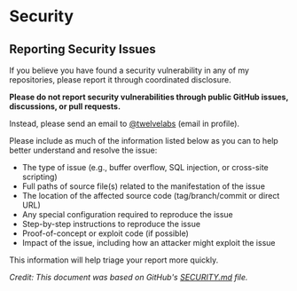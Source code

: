 # Security

## Reporting Security Issues

If you believe you have found a security vulnerability in any of my repositories, please report it through coordinated disclosure.

**Please do not report security vulnerabilities through public GitHub issues, discussions, or pull requests.**

Instead, please send an email to [@twelvelabs](https://github.com/twelvelabs) (email in profile).

Please include as much of the information listed below as you can to help better understand and resolve the issue:

* The type of issue (e.g., buffer overflow, SQL injection, or cross-site scripting)
* Full paths of source file(s) related to the manifestation of the issue
* The location of the affected source code (tag/branch/commit or direct URL)
* Any special configuration required to reproduce the issue
* Step-by-step instructions to reproduce the issue
* Proof-of-concept or exploit code (if possible)
* Impact of the issue, including how an attacker might exploit the issue

This information will help triage your report more quickly.

_Credit: This document was based on GitHub's [SECURITY.md](https://github.com/github/.github/blob/master/SECURITY.md) file._
